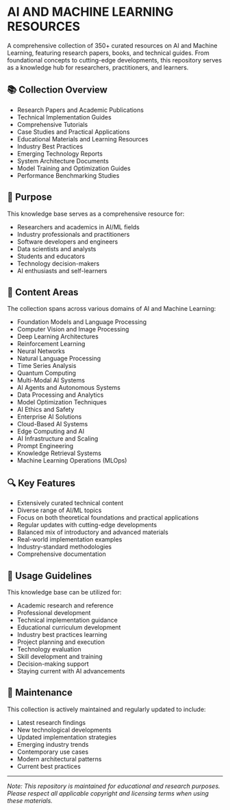 # AI AND MACHINE LEARNING RESOURCES

A comprehensive collection of 350+ curated resources on AI and Machine Learning, featuring research papers, books, and technical guides. 
From foundational concepts to cutting-edge developments, this repository serves as a knowledge hub for researchers, practitioners, and learners.

## 📚 Collection Overview

- Research Papers and Academic Publications
- Technical Implementation Guides
- Comprehensive Tutorials
- Case Studies and Practical Applications
- Educational Materials and Learning Resources
- Industry Best Practices
- Emerging Technology Reports
- System Architecture Documents
- Model Training and Optimization Guides
- Performance Benchmarking Studies

## 🎯 Purpose

This knowledge base serves as a comprehensive resource for:
- Researchers and academics in AI/ML fields
- Industry professionals and practitioners
- Software developers and engineers
- Data scientists and analysts
- Students and educators
- Technology decision-makers
- AI enthusiasts and self-learners

## 📂 Content Areas

The collection spans across various domains of AI and Machine Learning:

- Foundation Models and Language Processing
- Computer Vision and Image Processing
- Deep Learning Architectures
- Reinforcement Learning
- Neural Networks
- Natural Language Processing
- Time Series Analysis
- Quantum Computing
- Multi-Modal AI Systems
- AI Agents and Autonomous Systems
- Data Processing and Analytics
- Model Optimization Techniques
- AI Ethics and Safety
- Enterprise AI Solutions
- Cloud-Based AI Systems
- Edge Computing and AI
- AI Infrastructure and Scaling
- Prompt Engineering
- Knowledge Retrieval Systems
- Machine Learning Operations (MLOps)

## 🔍 Key Features

- Extensively curated technical content
- Diverse range of AI/ML topics
- Focus on both theoretical foundations and practical applications
- Regular updates with cutting-edge developments
- Balanced mix of introductory and advanced materials
- Real-world implementation examples
- Industry-standard methodologies
- Comprehensive documentation

## 📖 Usage Guidelines

This knowledge base can be utilized for:
- Academic research and reference
- Professional development
- Technical implementation guidance
- Educational curriculum development
- Industry best practices learning
- Project planning and execution
- Technology evaluation
- Skill development and training
- Decision-making support
- Staying current with AI advancements

## 🔄 Maintenance

This collection is actively maintained and regularly updated to include:
- Latest research findings
- New technological developments
- Updated implementation strategies
- Emerging industry trends
- Contemporary use cases
- Modern architectural patterns
- Current best practices

---

*Note: This repository is maintained for educational and research purposes. Please respect all applicable copyright and licensing terms when using these materials.* 
